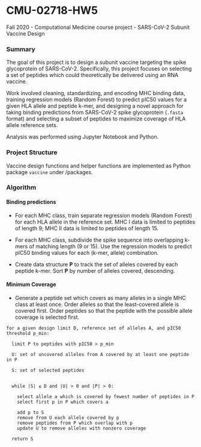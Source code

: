 # CMU-02718-HW5
Fall 2020 - Computational Medicine course project - SARS-CoV-2 Subunit Vaccine Design

### Summary
The goal of this project is to design a subunit vaccine targeting the spike glycoprotein of SARS-CoV-2. Specifically, this project focuses on selecting a set of peptides which could theoretically be delivered using an RNA vaccine.

Work involved cleaning, standardizing, and encoding MHC binding data, training regression models (Random Forest) to predict pIC50 values for a given HLA allele and peptide k-mer, and designing a novel approach for taking binding predictions from SARS-CoV-2 spike glycoprotein (`.fasta` format) and selecting a subset of peptides to maximize coverage of HLA allele reference sets.

Analysis was performed using Jupyter Notebook and Python.



### Project Structure
Vaccine design functions and helper functions are implemented as Python package `vaccine` under /packages.


### Algorithm
#### Binding predictions

- For each MHC class, train separate regression models (Random Forest) for each HLA allele in the reference set. MHC I data is limited to peptides of length 9; MHC II data is limited to peptides of length 15.

- For each MHC class, subdivide the spike sequence into overlapping k-mers of matching length (9 or 15).
Use the regression models to predict pIC50 binding values for each (k-mer, allele) combination.

- Create data structure **P** to track the set of alleles covered by each peptide k-mer. Sort **P** by number of alleles covered, descending.


#### Minimum Coverage
- Generate a peptide set which covers as many alleles in a single MHC class at least once. Order alleles so that the least-covered allele is covered first. Order peptides so that the peptide with the possible allele coverage is selected first.

```
for a given design limit D, reference set of alleles A, and pIC50 threshold p_min:

  limit P to peptides with pIC50 > p_min

  U: set of uncovered alleles from A covered by at least one peptide in P
  
  S: set of selected peptides


  while |S| ≤ D and |U| > 0 and |P| > 0:

    select allele a which is covered by fewest number of peptides in P
    select first p in P which covers a
    
    add p to S
    remove from U each allele covered by p
    remove peptides from P which overlap with p
    update U to remove alleles with nonzero coverage
    
  return S
```
